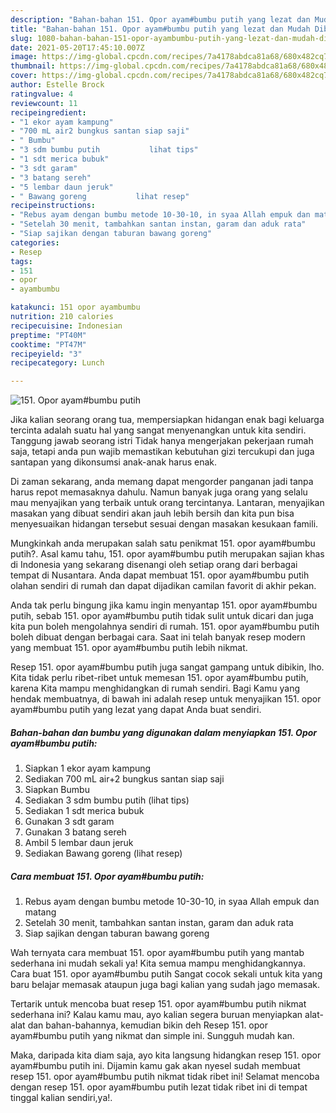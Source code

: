 ```yaml
---
description: "Bahan-bahan 151. Opor ayam#bumbu putih yang lezat dan Mudah Dibuat"
title: "Bahan-bahan 151. Opor ayam#bumbu putih yang lezat dan Mudah Dibuat"
slug: 1080-bahan-bahan-151-opor-ayambumbu-putih-yang-lezat-dan-mudah-dibuat
date: 2021-05-20T17:45:10.007Z
image: https://img-global.cpcdn.com/recipes/7a4178abdca81a68/680x482cq70/151-opor-ayambumbu-putih-foto-resep-utama.jpg
thumbnail: https://img-global.cpcdn.com/recipes/7a4178abdca81a68/680x482cq70/151-opor-ayambumbu-putih-foto-resep-utama.jpg
cover: https://img-global.cpcdn.com/recipes/7a4178abdca81a68/680x482cq70/151-opor-ayambumbu-putih-foto-resep-utama.jpg
author: Estelle Brock
ratingvalue: 4
reviewcount: 11
recipeingredient:
- "1 ekor ayam kampung"
- "700 mL air2 bungkus santan siap saji"
- " Bumbu"
- "3 sdm bumbu putih           lihat tips"
- "1 sdt merica bubuk"
- "3 sdt garam"
- "3 batang sereh"
- "5 lembar daun jeruk"
- " Bawang goreng           lihat resep"
recipeinstructions:
- "Rebus ayam dengan bumbu metode 10-30-10, in syaa Allah empuk dan matang"
- "Setelah 30 menit, tambahkan santan instan, garam dan aduk rata"
- "Siap sajikan dengan taburan bawang goreng"
categories:
- Resep
tags:
- 151
- opor
- ayambumbu

katakunci: 151 opor ayambumbu 
nutrition: 210 calories
recipecuisine: Indonesian
preptime: "PT40M"
cooktime: "PT47M"
recipeyield: "3"
recipecategory: Lunch

---
```



![151. Opor ayam#bumbu putih](https://img-global.cpcdn.com/recipes/7a4178abdca81a68/680x482cq70/151-opor-ayambumbu-putih-foto-resep-utama.jpg)

Jika kalian seorang orang tua, mempersiapkan hidangan enak bagi keluarga tercinta adalah suatu hal yang sangat menyenangkan untuk kita sendiri. Tanggung jawab seorang istri Tidak hanya mengerjakan pekerjaan rumah saja, tetapi anda pun wajib memastikan kebutuhan gizi tercukupi dan juga santapan yang dikonsumsi anak-anak harus enak.

Di zaman  sekarang, anda memang dapat mengorder panganan jadi tanpa harus repot memasaknya dahulu. Namun banyak juga orang yang selalu mau menyajikan yang terbaik untuk orang tercintanya. Lantaran, menyajikan masakan yang dibuat sendiri akan jauh lebih bersih dan kita pun bisa menyesuaikan hidangan tersebut sesuai dengan masakan kesukaan famili. 



Mungkinkah anda merupakan salah satu penikmat 151. opor ayam#bumbu putih?. Asal kamu tahu, 151. opor ayam#bumbu putih merupakan sajian khas di Indonesia yang sekarang disenangi oleh setiap orang dari berbagai tempat di Nusantara. Anda dapat membuat 151. opor ayam#bumbu putih olahan sendiri di rumah dan dapat dijadikan camilan favorit di akhir pekan.

Anda tak perlu bingung jika kamu ingin menyantap 151. opor ayam#bumbu putih, sebab 151. opor ayam#bumbu putih tidak sulit untuk dicari dan juga kita pun boleh mengolahnya sendiri di rumah. 151. opor ayam#bumbu putih boleh dibuat dengan berbagai cara. Saat ini telah banyak resep modern yang membuat 151. opor ayam#bumbu putih lebih nikmat.

Resep 151. opor ayam#bumbu putih juga sangat gampang untuk dibikin, lho. Kita tidak perlu ribet-ribet untuk memesan 151. opor ayam#bumbu putih, karena Kita mampu menghidangkan di rumah sendiri. Bagi Kamu yang hendak membuatnya, di bawah ini adalah resep untuk menyajikan 151. opor ayam#bumbu putih yang lezat yang dapat Anda buat sendiri.

<!--inarticleads1-->

##### Bahan-bahan dan bumbu yang digunakan dalam menyiapkan 151. Opor ayam#bumbu putih:

1. Siapkan 1 ekor ayam kampung
1. Sediakan 700 mL air+2 bungkus santan siap saji
1. Siapkan  Bumbu
1. Sediakan 3 sdm bumbu putih           (lihat tips)
1. Sediakan 1 sdt merica bubuk
1. Gunakan 3 sdt garam
1. Gunakan 3 batang sereh
1. Ambil 5 lembar daun jeruk
1. Sediakan  Bawang goreng           (lihat resep)




<!--inarticleads2-->

##### Cara membuat 151. Opor ayam#bumbu putih:

1. Rebus ayam dengan bumbu metode 10-30-10, in syaa Allah empuk dan matang
1. Setelah 30 menit, tambahkan santan instan, garam dan aduk rata
1. Siap sajikan dengan taburan bawang goreng




Wah ternyata cara membuat 151. opor ayam#bumbu putih yang mantab sederhana ini mudah sekali ya! Kita semua mampu menghidangkannya. Cara buat 151. opor ayam#bumbu putih Sangat cocok sekali untuk kita yang baru belajar memasak ataupun juga bagi kalian yang sudah jago memasak.

Tertarik untuk mencoba buat resep 151. opor ayam#bumbu putih nikmat sederhana ini? Kalau kamu mau, ayo kalian segera buruan menyiapkan alat-alat dan bahan-bahannya, kemudian bikin deh Resep 151. opor ayam#bumbu putih yang nikmat dan simple ini. Sungguh mudah kan. 

Maka, daripada kita diam saja, ayo kita langsung hidangkan resep 151. opor ayam#bumbu putih ini. Dijamin kamu gak akan nyesel sudah membuat resep 151. opor ayam#bumbu putih nikmat tidak ribet ini! Selamat mencoba dengan resep 151. opor ayam#bumbu putih lezat tidak ribet ini di tempat tinggal kalian sendiri,ya!.

